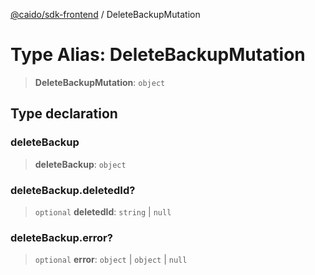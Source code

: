 [@caido/sdk-frontend](../index.md) / DeleteBackupMutation

# Type Alias: DeleteBackupMutation

> **DeleteBackupMutation**: `object`

## Type declaration

### deleteBackup

> **deleteBackup**: `object`

### deleteBackup.deletedId?

> `optional` **deletedId**: `string` \| `null`

### deleteBackup.error?

> `optional` **error**: `object` \| `object` \| `null`
